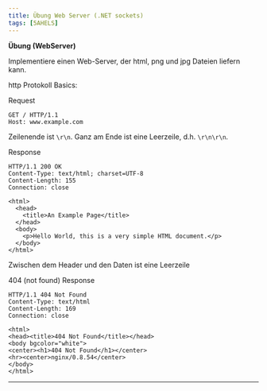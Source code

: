 ```yaml
---
title: Übung Web Server (.NET sockets)
tags: [5AHELS]
---
```


**Übung (WebServer)**

Implementiere einen Web-Server, der html, png und jpg Dateien liefern kann.

http Protokoll Basics:

Request

```http
GET / HTTP/1.1
Host: www.example.com

```

Zeilenende ist `\r\n`.  Ganz am Ende ist eine Leerzeile, d.h. `\r\n\r\n`.

Response

```http
HTTP/1.1 200 OK
Content-Type: text/html; charset=UTF-8
Content-Length: 155
Connection: close

<html>
  <head>
    <title>An Example Page</title>
  </head>
  <body>
    <p>Hello World, this is a very simple HTML document.</p>
  </body>
</html>
```

Zwischen dem Header und den Daten ist eine Leerzeile

404 (not found) Response

```http
HTTP/1.1 404 Not Found
Content-Type: text/html
Content-Length: 169
Connection: close

<html>
<head><title>404 Not Found</title></head>
<body bgcolor="white">
<center><h1>404 Not Found</h1></center>
<hr><center>nginx/0.8.54</center>
</body>
</html>
```

---

